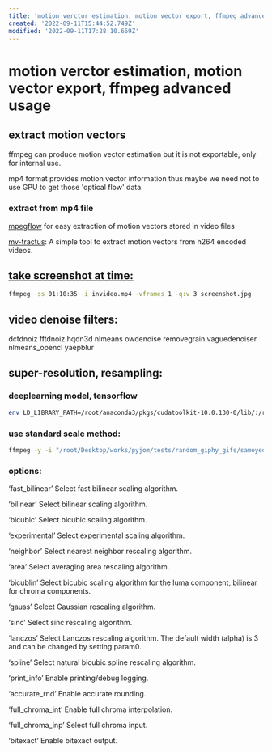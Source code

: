 ```yaml
---
title: 'motion verctor estimation, motion vector export, ffmpeg advanced usage'
created: '2022-09-11T15:44:52.749Z'
modified: '2022-09-11T17:28:10.669Z'
---
```


# motion verctor estimation, motion vector export, ffmpeg advanced usage

## extract motion vectors

ffmpeg can produce motion vector estimation but it is not exportable, only for internal use.

mp4 format provides motion vector information thus maybe we need not to use GPU to get those 'optical flow' data.

### extract from mp4 file

[mpegflow](https://github.com/vadimkantorov/mpegflow) for easy extraction of motion vectors stored in video files

[mv-tractus](https://github.com/jishnujayakumar/MV-Tractus): A simple tool to extract motion vectors from h264 encoded videos.

## [take screenshot at time:](https://write.corbpie.com/taking-screenshot-with-ffmpeg/#:~:text=To%20take%20a%20screenshot%20or%20save%20a%20frame,means%20the%20frame%20number%20at%20the%20time%20specified.)
```bash
ffmpeg -ss 01:10:35 -i invideo.mp4 -vframes 1 -q:v 3 screenshot.jpg

```

## video denoise filters:
dctdnoiz fftdnoiz hqdn3d nlmeans owdenoise removegrain vaguedenoiser nlmeans_opencl yaepblur

## super-resolution, resampling:

### deeplearning model, tensorflow
```bash
env LD_LIBRARY_PATH=/root/anaconda3/pkgs/cudatoolkit-10.0.130-0/lib/:/root/anaconda3/pkgs/cudnn-7.6.5-cuda10.0_0/lib/:$LD_LIBRARY_PATH ffmpeg -i "/root/Desktop/works/pyjom/samples/video/LiEIfnsvn.mp4" -y -vf "sr=dnn_backend=tensorflow:model=./sr/espcn.pb,yaepblur"  supertest.mp4
```

### use standard scale method:
```bash
ffmpeg -y -i "/root/Desktop/works/pyjom/tests/random_giphy_gifs/samoyed.gif" -vf "minterpolate,scale=w=iw*2:h=ih*2:flags=lanczos,hqdn3d" -r 60 ffmpeg_samoyed.mp4
```

### options:

‘fast_bilinear’
Select fast bilinear scaling algorithm.

‘bilinear’
Select bilinear scaling algorithm.

‘bicubic’
Select bicubic scaling algorithm.

‘experimental’
Select experimental scaling algorithm.

‘neighbor’
Select nearest neighbor rescaling algorithm.

‘area’
Select averaging area rescaling algorithm.

‘bicublin’
Select bicubic scaling algorithm for the luma component, bilinear for chroma components.

‘gauss’
Select Gaussian rescaling algorithm.

‘sinc’
Select sinc rescaling algorithm.

‘lanczos’
Select Lanczos rescaling algorithm. The default width (alpha) is 3 and can be changed by setting param0.

‘spline’
Select natural bicubic spline rescaling algorithm.

‘print_info’
Enable printing/debug logging.

‘accurate_rnd’
Enable accurate rounding.

‘full_chroma_int’
Enable full chroma interpolation.

‘full_chroma_inp’
Select full chroma input.

‘bitexact’
Enable bitexact output.
